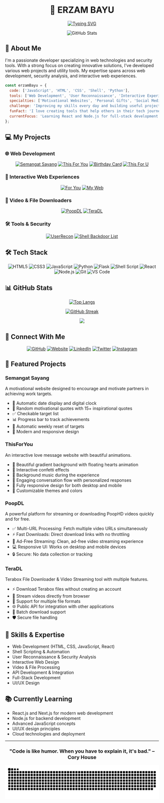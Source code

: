 <div align="center">

# 👋 ERZAM BAYU

[![Typing SVG](https://readme-typing-svg.herokuapp.com?font=Fira+Code&size=18&pause=1000&color=3584E4&center=true&vCenter=true&random=false&width=435&lines=Web+Developer;Shell+Script+Enthusiast;User+Reconnaissance+Expert;Interactive+Web+Creator;Video+Downloader+Developer)](https://git.io/typing-svg)

<img src="https://github-readme-stats.vercel.app/api?username=Erzambayu&show_icons=true&theme=tokyonight&hide_border=true&include_all_commits=true&count_private=true" alt="GitHub Stats" />

</div>

## 🚀 About Me

I'm a passionate developer specializing in web technologies and security tools. With a strong focus on creating innovative solutions, I've developed various web projects and utility tools. My expertise spans across web development, security analysis, and interactive web experiences.

```javascript
const erzamBayu = {
  code: ['JavaScript', 'HTML', 'CSS', 'Shell', 'Python'],
  tools: ['Web Development', 'User Reconnaissance', 'Interactive Experiences', 'Video Downloaders'],
  specialties: ['Motivational Websites', 'Personal Gifts', 'Social Media Analysis', 'File Streaming'],
  challenge: 'Improving my skills every day and building useful projects',
  funFact: 'I love creating tools that help others in their tech journey',
  currentFocus: 'Learning React and Node.js for full-stack development'
};
```

## 💻 My Projects

### 🌐 Web Development

<div align="center">

[![Semangat Sayang](https://github-readme-stats.vercel.app/api/pin/?username=Erzambayu&repo=Semangat-Sayang&theme=tokyonight)](https://github.com/Erzambayu/Semangat-Sayang)
[![This For You](https://github-readme-stats.vercel.app/api/pin/?username=Erzambayu&repo=ThisForYou&theme=tokyonight)](https://github.com/Erzambayu/ThisForYou)
[![Birthday Card](https://github-readme-stats.vercel.app/api/pin/?username=Erzambayu&repo=birthday.githup.io&theme=tokyonight)](https://github.com/Erzambayu/birthday.githup.io)
[![This For U](https://github-readme-stats.vercel.app/api/pin/?username=Erzambayu&repo=thisforu.github.io&theme=tokyonight)](https://github.com/Erzambayu/thisforu.github.io)

</div>

### 🎨 Interactive Web Experiences

<div align="center">

[![For You](https://github-readme-stats.vercel.app/api/pin/?username=Erzambayu&repo=fau.github.io&theme=tokyonight)](https://github.com/Erzambayu/fau.github.io)
[![My Web](https://github-readme-stats.vercel.app/api/pin/?username=Erzambayu&repo=myweb&theme=tokyonight)](https://github.com/Erzambayu/myweb)

</div>

### 🎥 Video & File Downloaders

<div align="center">

[![PoopDL](https://github-readme-stats.vercel.app/api/pin/?username=Erzambayu&repo=PoopDL&theme=radical)](https://github.com/Erzambayu/PoopDL)
[![TeraDL](https://github-readme-stats.vercel.app/api/pin/?username=Erzambayu&repo=TeraDL&theme=radical)](https://github.com/Erzambayu/TeraDL)

</div>

### 🛠️ Tools & Security

<div align="center">

[![UserRecon](https://github-readme-stats.vercel.app/api/pin/?username=Erzambayu&repo=userrecon&theme=radical)](https://github.com/Erzambayu/userrecon)
[![Shell Backdoor List](https://github-readme-stats.vercel.app/api/pin/?username=Erzambayu&repo=shell-backdoor-list&theme=radical)](https://github.com/Erzambayu/shell-backdoor-list)

</div>

## 🛠️ Tech Stack

<div align="center">

![HTML5](https://img.shields.io/badge/html5-%23E34F26.svg?style=for-the-badge&logo=html5&logoColor=white)
![CSS3](https://img.shields.io/badge/css3-%231572B6.svg?style=for-the-badge&logo=css3&logoColor=white)
![JavaScript](https://img.shields.io/badge/javascript-%23323330.svg?style=for-the-badge&logo=javascript&logoColor=%23F7DF1E)
![Python](https://img.shields.io/badge/python-3670A0?style=for-the-badge&logo=python&logoColor=ffdd54)
![Flask](https://img.shields.io/badge/flask-%23000.svg?style=for-the-badge&logo=flask&logoColor=white)
![Shell Script](https://img.shields.io/badge/shell_script-%23121011.svg?style=for-the-badge&logo=gnu-bash&logoColor=white)
![React](https://img.shields.io/badge/react-%2320232a.svg?style=for-the-badge&logo=react&logoColor=%2361DAFB)
![Node.js](https://img.shields.io/badge/node.js-6DA55F?style=for-the-badge&logo=node.js&logoColor=white)
![Git](https://img.shields.io/badge/git-%23F05033.svg?style=for-the-badge&logo=git&logoColor=white)
![VS Code](https://img.shields.io/badge/VS%20Code-007ACC?style=for-the-badge&logo=visual-studio-code&logoColor=white)

</div>

## 📊 GitHub Stats

<div align="center">

[![Top Langs](https://github-readme-stats.vercel.app/api/top-langs/?username=Erzambayu&layout=compact&theme=tokyonight&hide_border=true)](https://github.com/anuraghazra/github-readme-stats)

[![GitHub Streak](https://github-readme-streak-stats.herokuapp.com?user=Erzambayu&theme=tokyonight&hide_border=true)](https://git.io/streak-stats)

![](https://komarev.com/ghpvc/?username=Erzambayu&color=blue&style=flat-square)

</div>

## 🤝 Connect With Me

<div align="center">

[![GitHub](https://img.shields.io/badge/github-%23121011.svg?style=for-the-badge&logo=github&logoColor=white)](https://github.com/Erzambayu)
[![Website](https://img.shields.io/badge/website-000000?style=for-the-badge&logo=About.me&logoColor=white)](https://erzambayu.me/)
[![LinkedIn](https://img.shields.io/badge/linkedin-%230077B5.svg?style=for-the-badge&logo=linkedin&logoColor=white)](https://linkedin.com/in/erzambayu)
[![Twitter](https://img.shields.io/badge/Twitter-%231DA1F2.svg?style=for-the-badge&logo=Twitter&logoColor=white)](https://twitter.com/erzambayu)
[![Instagram](https://img.shields.io/badge/Instagram-%23E4405F.svg?style=for-the-badge&logo=Instagram&logoColor=white)](https://instagram.com/erzambayu)

</div>

## 🌟 Featured Projects

### Semangat Sayang
A motivational website designed to encourage and motivate partners in achieving work targets.
- 📅 Automatic date display and digital clock
- 💬 Random motivational quotes with 15+ inspirational quotes
- ✅ Checkable target list
- 📊 Progress bar to track achievements
- 🔄 Automatic weekly reset of targets
- 🎨 Modern and responsive design

### ThisForYou
An interactive love message website with beautiful animations.
- 💖 Beautiful gradient background with floating hearts animation
- 🎉 Interactive confetti effects
- 🎵 Background music during the experience
- 💬 Engaging conversation flow with personalized responses
- 📱 Fully responsive design for both desktop and mobile
- 🌈 Customizable themes and colors

### PoopDL
A powerful platform for streaming or downloading PoopHD videos quickly and for free.
- ✅ Multi-URL Processing: Fetch multiple video URLs simultaneously
- ⚡ Fast Downloads: Direct download links with no throttling
- 🎥 Ad-Free Streaming: Clean, ad-free video streaming experience
- 💻 Responsive UI: Works on desktop and mobile devices
- 🔒 Secure: No data collection or tracking

### TeraDL
Terabox File Downloader & Video Streaming tool with multiple features.
- ⚡ Download Terabox files without creating an account
- 🎥 Stream videos directly from browser
- 📂 Support for multiple file formats
- 🌐 Public API for integration with other applications
- 🔄 Batch download support
- 🛡️ Secure file handling

## 🎯 Skills & Expertise

- Web Development (HTML, CSS, JavaScript, React)
- Shell Scripting & Automation
- User Reconnaissance & Security Analysis
- Interactive Web Design
- Video & File Processing
- API Development & Integration
- Full-Stack Development
- UI/UX Design

## 📚 Currently Learning

- React.js and Next.js for modern web development
- Node.js for backend development
- Advanced JavaScript concepts
- UI/UX design principles
- Cloud technologies and deployment

---

<div align="center">

### "Code is like humor. When you have to explain it, it's bad." – Cory House

<img src="https://raw.githubusercontent.com/Platane/snk/output/github-contribution-grid-snake-dark.svg" alt="Snake animation" />

</div>
